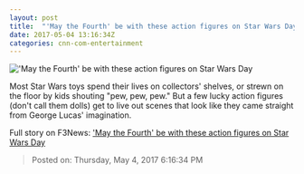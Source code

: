```yaml
---
layout: post
title:  "'May the Fourth' be with these action figures on Star Wars Day"
date: 2017-05-04 13:16:34Z
categories: cnn-com-entertainment
---
```


!['May the Fourth' be with these action figures on Star Wars Day](http://i2.cdn.cnn.com/cnnnext/dam/assets/170503143707-star-wars-day-action-figures-luke-super-tease.jpg)

Most Star Wars toys spend their lives on collectors' shelves, or strewn on the floor by kids shouting "pew, pew, pew." But a few lucky action figures (don't call them dolls) get to live out scenes that look like they came straight from George Lucas' imagination.


Full story on F3News: ['May the Fourth' be with these action figures on Star Wars Day](http://www.f3nws.com/n/3QpGbG)

> Posted on: Thursday, May 4, 2017 6:16:34 PM
